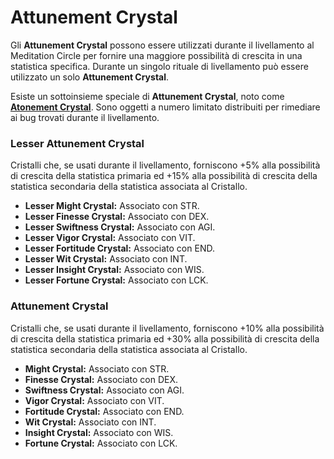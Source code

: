 # Attunement Crystal

Gli **Attunement Crystal** possono essere utilizzati durante il livellamento al Meditation Circle per fornire una maggiore possibilità di crescita in una statistica specifica. Durante un singolo rituale di livellamento può essere utilizzato un solo **Attunement Crystal**.

Esiste un sottoinsieme speciale di **Attunement Crystal**, noto come [**Atonement Crystal**](atonement-crystal.md). Sono oggetti a numero limitato distribuiti per rimediare ai bug trovati durante il livellamento.

### Lesser Attunement Crystal

Cristalli che, se usati durante il livellamento, forniscono +5% alla possibilità di crescita della statistica primaria ed +15% alla possibilità di crescita della statistica secondaria della statistica associata al Cristallo.

* **Lesser Might Crystal:** Associato con STR.&#x20;
* **Lesser Finesse Crystal:** Associato con DEX.
* **Lesser Swiftness Crystal:** Associato con AGI.
* **Lesser Vigor Crystal:** Associato con VIT.
* **Lesser Fortitude Crystal:** Associato con END.
* **Lesser Wit Crystal:** Associato con INT.
* **Lesser Insight Crystal:** Associato con WIS.
* **Lesser Fortune Crystal:** Associato con LCK.

### Attunement Crystal

Cristalli che, se usati durante il livellamento, forniscono +10% alla possibilità di crescita della statistica primaria ed +30% alla possibilità di crescita della statistica secondaria della statistica associata al Cristallo.

* **Might Crystal:** Associato con STR.&#x20;
* **Finesse Crystal:** Associato con DEX.
* **Swiftness Crystal:** Associato con AGI.
* **Vigor Crystal:** Associato con VIT.
* **Fortitude Crystal:** Associato con END.
* **Wit Crystal:** Associato con INT.
* **Insight Crystal:** Associato con WIS.
* **Fortune Crystal:** Associato con LCK.

